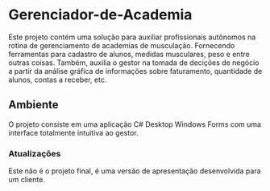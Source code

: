 # Gerenciador-de-Academia
Este projeto contém uma solução para auxiliar profissionais autônomos na rotina de gerenciamento de academias de musculação. Fornecendo ferramentas para cadastro de alunos, medidas musculares, peso e entre outras coisas. Também, auxilia o gestor na tomada de decições de negócio a partir da análise gráfica de informações sobre faturamento, quantidade de alunos, contas a receber, etc.

## Ambiente
O projeto consiste em uma aplicação C# Desktop Windows Forms com uma interface totalmente intuitiva ao gestor.

### Atualizações
Este não é o projeto final, é uma versão de apresentação desenvolvida para um cliente.
